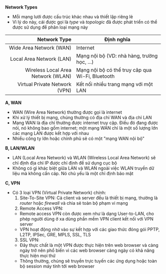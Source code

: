 **Network Types**  
- Mỗi mạng lưới được cấu trúc khác nhau và thiết lập riêng lẻ
- Vì lý do này, cái được gọi là *type* và *topologic* đã được phát triển có thể được sử dụng để phân loại mạng này

|            Network Type            |                     Định nghĩa                   |
|-----------------------------------:|--------------------------------------------------|
| Wide Area Network (WAN)            | Internet                                         |
| Local Area Network (LAN)           | Mạng nội bộ (VD: nhà hàng, trường học, ...)      |
| Wireless Local Area Network (WLAN) | Mạng nội bộ có thể truy câp qua Wi-Fi, Bluetooth |
| Virtual Private Network (VPN)      | Kết nối nhiều trang mạng với một LAN             |  

**A, WAN**  
- WAN (Wire Area Network) thường được gọi là internet
- Khi xử lý thiết bị mạng, chúng thường có địa chỉ WAN và địa chỉ LAN
- Mạng WAN là địa chỉ thường được internet truy cập. Điều đó đang được nói, nó không bao gồm internet; một mạng WAN chỉ là một số lượng lớn các mạng LAN được kết hợp với nhau
- Nhiều công ty lớn hoặc chính phủ sẽ có một "mạng WAN nội bộ"

**B, LAN/WLAN**  
- LAN (Local Area Network) và WLAN (Wireless Local Area Network) sẽ chỉ định địa chỉ IP được chỉ định để sử dụng cục bộ
- Không có gì khác biệt giữa LAN và WLAN ngoài việc WLAN truyền dữ liệu mà không cần cáp. Nó chủ yếu là một chỉ định bảo mật

**C, VPN**
- Có 3 loại VPN (Virtual Private Network) chính:
  1. Site-To-Site VPN: Cả client và server đều là thiết bị mạng, thường là *router* hoặc *firewall* và chia sẻ toàn bộ phạm vi mạng
  2. Remote Access VPN:
    - Remote access VPN còn được xem như là dạng User-to-LAN, cho phép người dùng ở xa dùng phần mềm VPN client kết nối với VPN server
    - VPN hoạt động nhờ vào sự kết hợp với các giao thức đóng gói PPTP, L2TP, IPSec, GRE, MPLS, SSL, TLS
  3. SSL VPN:
    - Đây thực chất là một VPN được thực hiện trên web browser và càng ngày trở nên phổ biến vì các web browser càng ngày có khả năng thực hiện mọi thứ
    - Thông thường, chúng sẽ truyền trực tuyến các ứng dụng hoặc toàn bộ session máy tính tới web browser
